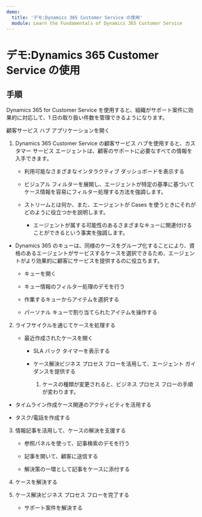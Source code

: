 ```yaml
---
demo:
  title: 'デモ:Dynamics 365 Customer Service の使用'
  module: Learn the Fundamentals of Dynamics 365 Customer Service
---
```


# デモ:Dynamics 365 Customer Service の使用

## 手順

Dynamics 365 for Customer Service を使用すると、組織がサポート案件に効果的に対応して、1 日の取り扱い件数を管理できるようになります。 

顧客サービス ハブ アプリケーションを開く

1. Dynamics 365 Customer Service の顧客サービス ハブを使用すると、カスタマー サービス エージェントは、顧客のサポートに必要なすべての情報を入手できます。 

    - 利用可能なさまざまなインタラクティブ ダッシュボードを表示する

    - ビジュアル フィルターを展開し、エージェントが特定の基準に基づいてケース情報を容易にフィルター処理する方法を強調します。 

    - ストリームとは何か、また、エージェントが Cases を使うときにそれがどのように役立つかを説明します。 

        - エージェントが属する可能性のあるさまざまなキューに関連付けることができるという事実を強調します。 

- Dynamics 365 のキューは、同様のケースをグループ化することにより、資格のあるエージェントがサービスするケースを選択できるため、エージェントがより効果的に顧客にサービスを提供するのに役立ちます。 

    - キューを開く

    - キュー情報のフィルター処理のデモを行う

    - 作業するキューからアイテムを選択する

    - パーソナル キューで割り当てられたアイテムを操作する

2. ライフサイクルを通じてケースを処理する

    - 最近作成されたケースを開く 

        - SLA バック タイマーを表示する

        - ケース解決ビジネス プロセス フローを活用して、エージェント ガイダンスを提供する

            1. ケースの種類が変更されると、ビジネス プロセス フローの手順が変わります。 

- タイムライン作成ケース関連のアクティビティを活用する

- タスク/電話を作成する

3. 情報記事を活用して、ケースの解決を支援する

    - 参照パネルを使って、記事検索のデモを行う

    - 記事を開いて、顧客に送信する

    - 解決策の一環として記事をケースに添付する

4. ケースを解決する

5. ケース解決ビジネス プロセス フローを完了する

    - サポート案件を解決する
